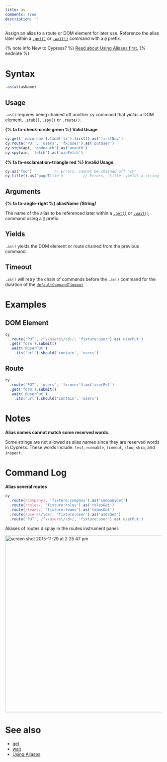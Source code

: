 ```yaml
---
title: as
comments: true
description: ''
---
```


Assign an alias to a route or DOM element for later use. Reference the alias later within a [`.get()`](https://on.cypress.io/api/get) or [`.wait()`](https://on.cypress.io/api/wait) command with a `@` prefix.

{% note info New to Cypress? %}
[Read about Using Aliases first.](https://on.cypress.io/guides/using-aliases)
{% endnote %}

# Syntax

```javascript
.as(aliasName)
```

## Usage

`.as()` requires being chained off another cy command that *yields* a DOM element,  [`.stub()`](https://on.cypress.io/api/stub), [`.spy()`](https://on.cypress.io/api/spy) or [`.route()`](https://on.cypress.io/api/route).

**{% fa fa-check-circle green %} Valid Usage**

```javascript
cy.get('.main-nav').find('li').first().as('firstNav')
cy.route('PUT', 'users', 'fx:user').as('putUser')    
cy.stub(api, 'onUnauth').as('unauth')
cy.spy(win, 'fetch').as('winFetch')
```

**{% fa fa-exclamation-triangle red %} Invalid Usage**

```javascript
cy.as('foo')          // Errors, cannot be chained off 'cy'
cy.title().as('pageTitle')         // Errors, 'title' yields a string
```

## Arguments

**{% fa fa-angle-right %} aliasName** ***(String)***

The name of the alias to be referenced later within a [`.get()`](https://on.cypress.io/api/get) or [`.wait()`](https://on.cypress.io/api/wait) command using a `@` prefix.

## Yields

`.as()` yields the DOM element or route chained from the previous command.

## Timeout

`.as()` will retry the chain of commands before the `.as()` command for the duration of the [`defaultCommandTimeout`](https://on.cypress.io/guides/configuration#timeouts)

# Examples

## DOM Element

```javascript
cy
  .route('PUT', /^\/users\/\d+/, 'fixture:user').as('userPut')
  .get('form').submit()
  .wait('@userPut')
    .its('url').should('contain', 'users')
```

## Route

```javascript
cy
  .route('PUT', 'users', 'fx:user').as('userPut')
  .get('form').submit()
  .wait('@userPut')
    .its('url').should('contain', 'users')
```

# Notes

**Alias names cannot match some reserved words.**

Some strings are not allowed as alias names since they are reserved words in Cypress. These words include: `test`, `runnable`, `timeout`, `slow`, `skip`, and `inspect`.

# Command Log

**Alias several routes**

```javascript
cy
  .route(/company/, 'fixture:company').as('companyGet')
  .route(/roles/, 'fixture:roles').as('rolesGet')
  .route(/teams/, 'fixture:teams').as('teamsGet')
  .route(/users\/\d+/, 'fixture:user').as('userGet')
  .route('PUT', /^\/users\/\d+/, 'fixture:user').as('userPut')
```

Aliases of routes display in the routes instrument panel:

<img width="567" alt="screen shot 2015-11-29 at 2 25 47 pm" src="https://cloud.githubusercontent.com/assets/1271364/11459470/22e31e54-96a5-11e5-8895-a6ff5f8bb973.png">

# See also

- [get](https://on.cypress.io/api/get)
- [wait](https://on.cypress.io/api/wait)
- [Using Aliases](https://on.cypress.io/guides/using-aliases)
